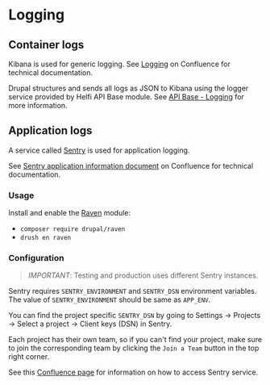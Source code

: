 # Logging

## Container logs

Kibana is used for generic logging. See [Logging](https://helsinkisolutionoffice.atlassian.net/wiki/spaces/HELFI/pages/7610859671/Logging) on Confluence for technical documentation.

Drupal structures and sends all logs as JSON to Kibana using the logger service provided by Helfi API Base module. See [API Base - Logging](https://github.com/City-of-Helsinki/drupal-module-helfi-api-base/blob/main/documentation/logging.md) for more information.

## Application logs

A service called [Sentry](https://docs.sentry.io/product/sentry-basics/) is used for application logging.

See [Sentry application information document](https://helsinkisolutionoffice.atlassian.net/wiki/spaces/HELFI/pages/7606763685/Sentry+-+Application+Information+Document+AID#Technical-solution) on Confluence for technical documentation.

### Usage
Install and enable the [Raven](https://www.drupal.org/project/raven) module:
- `composer require drupal/raven`
- `drush en raven`

### Configuration
> _IMPORTANT_: Testing and production uses different Sentry instances.

Sentry requires `SENTRY_ENVIRONMENT` and `SENTRY_DSN` environment variables. The value of `SENTRY_ENVIRONMENT` should be same as `APP_ENV`.

You can find the project specific `SENTRY_DSN` by going to Settings -> Projects -> Select a project -> Client keys (DSN) in Sentry.

Each project has their own team, so if you can't find your project, make sure to join the corresponding team by clicking the `Join a Team` button in the top right corner.

See this [Confluence page](https://helsinkisolutionoffice.atlassian.net/wiki/spaces/HELFI/pages/7606763685/Sentry+-+Application+Information+Document+AID#Technical-solution) for information on how to access Sentry service.
